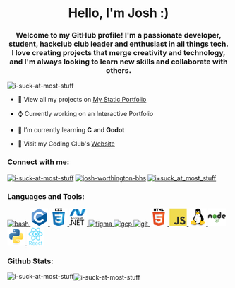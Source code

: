 <h1 align="center">Hello, I'm Josh :)</h1>
<h3 align="center">Welcome to my GitHub profile! I'm a passionate developer, student, hackclub club leader and enthusiast in all things tech. I love creating projects that merge creativity and technology, and I'm always looking to learn new skills and collaborate with others.</h3>

<p align="left"> <img src="https://komarev.com/ghpvc/?username=i-suck-at-most-stuff&label=Profile%20views&color=0e75b6&style=flat" alt="i-suck-at-most-stuff" /> </p>

- 🔭 View all my projects on [My Static Portfolio](https://i-suck-at-most-stuff.github.io)

- ⌚ Currently working on an Interactive Portfolio

- 🌱 I’m currently learning **C** and **Godot** 

- 👯 Visit my Coding Club's [Website](https://github.com/Barracoders/barracoders)


<h3 align="left">Connect with me:</h3>
<p align="left">
<a href="https://codepen.io/i-suck-at-most-stuff" target="blank"><img align="center" src="https://raw.githubusercontent.com/rahuldkjain/github-profile-readme-generator/master/src/images/icons/Social/codepen.svg" alt="i-suck-at-most-stuff" height="30" width="40" /></a>
<a href="https://linkedin.com/in/josh-worthington-bhs" target="blank"><img align="center" src="https://raw.githubusercontent.com/rahuldkjain/github-profile-readme-generator/master/src/images/icons/Social/linked-in-alt.svg" alt="josh-worthington-bhs" height="30" width="40" /></a>
<a href="https://instagram.com/i-suck-at-most-stuff" target="blank"><img align="center" src="https://raw.githubusercontent.com/rahuldkjain/github-profile-readme-generator/master/src/images/icons/Social/instagram.svg" alt="i+suck_at_most_stuff" height="30" width="40" /></a>
</p>

<h3 align="left">Languages and Tools:</h3>
<p align="left"> <a href="https://www.gnu.org/software/bash/" target="_blank" rel="noreferrer"> <img src="https://www.vectorlogo.zone/logos/gnu_bash/gnu_bash-icon.svg" alt="bash" width="40" height="40"/> </a> <a href="https://www.cprogramming.com/" target="_blank" rel="noreferrer"> <img src="https://raw.githubusercontent.com/devicons/devicon/master/icons/c/c-original.svg" alt="c" width="40" height="40"/> </a> <a href="https://www.w3schools.com/css/" target="_blank" rel="noreferrer"> <img src="https://raw.githubusercontent.com/devicons/devicon/master/icons/css3/css3-original-wordmark.svg" alt="css3" width="40" height="40"/> </a> <a href="https://dotnet.microsoft.com/" target="_blank" rel="noreferrer"> <img src="https://raw.githubusercontent.com/devicons/devicon/master/icons/dot-net/dot-net-original-wordmark.svg" alt="dotnet" width="40" height="40"/> </a> <a href="https://www.figma.com/" target="_blank" rel="noreferrer"> <img src="https://www.vectorlogo.zone/logos/figma/figma-icon.svg" alt="figma" width="40" height="40"/> </a> <a href="https://cloud.google.com" target="_blank" rel="noreferrer"> <img src="https://www.vectorlogo.zone/logos/google_cloud/google_cloud-icon.svg" alt="gcp" width="40" height="40"/> </a> <a href="https://git-scm.com/" target="_blank" rel="noreferrer"> <img src="https://www.vectorlogo.zone/logos/git-scm/git-scm-icon.svg" alt="git" width="40" height="40"/> </a> <a href="https://www.w3.org/html/" target="_blank" rel="noreferrer"> <img src="https://raw.githubusercontent.com/devicons/devicon/master/icons/html5/html5-original-wordmark.svg" alt="html5" width="40" height="40"/> </a> <a href="https://developer.mozilla.org/en-US/docs/Web/JavaScript" target="_blank" rel="noreferrer"> <img src="https://raw.githubusercontent.com/devicons/devicon/master/icons/javascript/javascript-original.svg" alt="javascript" width="40" height="40"/> </a> <a href="https://www.linux.org/" target="_blank" rel="noreferrer"> <img src="https://raw.githubusercontent.com/devicons/devicon/master/icons/linux/linux-original.svg" alt="linux" width="40" height="40"/> </a> <a href="https://nodejs.org" target="_blank" rel="noreferrer"> <img src="https://raw.githubusercontent.com/devicons/devicon/master/icons/nodejs/nodejs-original-wordmark.svg" alt="nodejs" width="40" height="40"/> </a> <a href="https://www.python.org" target="_blank" rel="noreferrer"> <img src="https://raw.githubusercontent.com/devicons/devicon/master/icons/python/python-original.svg" alt="python" width="40" height="40"/> </a> <a href="https://reactjs.org/" target="_blank" rel="noreferrer"> <img src="https://raw.githubusercontent.com/devicons/devicon/master/icons/react/react-original-wordmark.svg" alt="react" width="40" height="40"/> </a> </p>
<h3 algin="left">Github Stats:</h3>

<p><img align="left" src="https://github-readme-stats.vercel.app/api/top-langs?username=i-suck-at-most-stuff&show_icons=true&locale=en&layout=compact" alt="i-suck-at-most-stuff" /></p>



<p><img align="center" src="https://github-readme-streak-stats.herokuapp.com/?user=i-suck-at-most-stuff&" alt="i-suck-at-most-stuff" /></p>
